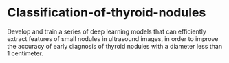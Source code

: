 # Classification-of-thyroid-nodules
Develop and train a series of deep learning models that can efficiently extract features of small nodules in ultrasound images, in order to improve the accuracy of early diagnosis of thyroid nodules with a diameter less than 1 centimeter.

